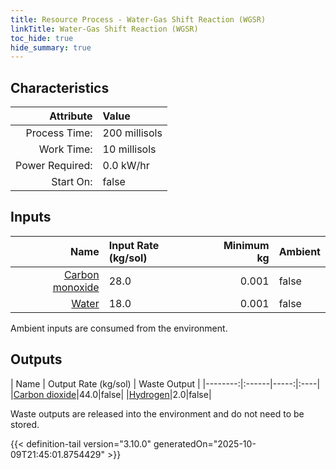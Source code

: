 ```yaml
---
title: Resource Process - Water-Gas Shift Reaction (WGSR)
linkTitle: Water-Gas Shift Reaction (WGSR)
toc_hide: true
hide_summary: true
---
```

<!-- This is generated by the MarsSim HelpGenertor, do not edit. -->

## Characteristics

| Attribute      | Value |
|--------:|:------|
|Process Time:|200 millisols|
|Work Time:|10 millisols|
|Power Required:|0.0 kW/hr|
|Start On:|false|

## Inputs
| Name      | Input Rate (kg/sol) | Minimum kg | Ambient |
|--------:|:------|-----:|:----|
|[Carbon monoxide](/docs/definitions/resource/carbon-monoxide)|28.0|0.001|false|
|[Water](/docs/definitions/resource/water)|18.0|0.001|false|

Ambient inputs are consumed from the environment.

## Outputs
| Name      | Output Rate (kg/sol) | Waste Output |
|--------:|:------|-----:|:----|
|[Carbon dioxide](/docs/definitions/resource/carbon-dioxide)|44.0|false|
|[Hydrogen](/docs/definitions/resource/hydrogen)|2.0|false|

Waste outputs are released into the environment and do not need to be stored.


{{< definition-tail version="3.10.0" generatedOn="2025-10-09T21:45:01.8754429" >}}



